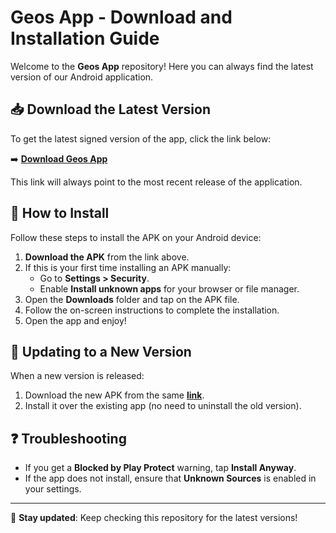 # Geos App - Download and Installation Guide

Welcome to the **Geos App** repository! Here you can always find the latest version of our Android application.

## 📥 Download the Latest Version

To get the latest signed version of the app, click the link below:

➡️ **[Download Geos App](https://github.com/HSC-Holding/GeosApp/releases/download/latest/Geos.1.0.signed.apk)**

This link will always point to the most recent release of the application.

## 📱 How to Install

Follow these steps to install the APK on your Android device:

1. **Download the APK** from the link above.
2. If this is your first time installing an APK manually:
   - Go to **Settings > Security**.
   - Enable **Install unknown apps** for your browser or file manager.
3. Open the **Downloads** folder and tap on the APK file.
4. Follow the on-screen instructions to complete the installation.
5. Open the app and enjoy!

## 🔄 Updating to a New Version

When a new version is released:
1. Download the new APK from the same **[link](https://github.com/HSC-Holding/GeosApp/releases/download/latest/Geos.1.0.signed.apk)**.
2. Install it over the existing app (no need to uninstall the old version).

## ❓ Troubleshooting

- If you get a **Blocked by Play Protect** warning, tap **Install Anyway**.
- If the app does not install, ensure that **Unknown Sources** is enabled in your settings.

---

🔹 **Stay updated**: Keep checking this repository for the latest versions!
